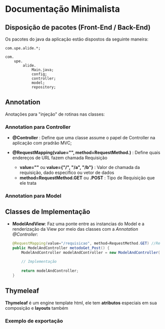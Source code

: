
# Documentação Minimalista

## Disposição de pacotes (Front-End / Back-End)

Os pacotes do java da aplicação estão dispostos da seguinte maneira:

    com.upe.alide.*;

    com.
        upe.
            alide.
                Main.java;
                config;
                controller;
                model;
                repository;


## Annotation
Anotações para "injeção" de rotinas nas classes:

### Annotation para Controller

- **@Controller** : Define que uma classe assume o papel de Controller na aplicação com pradrão MVC;

- **@RequestMapping(value="", method=RequestMethod.)** : Define quais endereços de URL fazem chamada Requisição
    - **value=""** ou **value={"/", "/a", "/b"}** : Valor de chamada da requisição, dado especifico ou vetor de dados
    - **method=RequestMethod.GET** ou **.POST** : Tipo de Requisição que ele trata

### Annotation para Model


## Classes de Implementação

- **ModelAndView**: Faz uma ponte entre as instancias do Model e a renderização da View por meio das classes com a *Annotation @Controller*:

    ```java
    @RequestMapping(value="/requisicao", method=RequestMethod.GET) //RequestMethod.GET / RequestMethod.POST
    public ModelAndController metodoGet_Post() {
        ModelAndController modelAndController = new ModelAndController("/pagina_de_redirecionamento.html");
        
        // Implementação
        
        return modelAndController;
    }
    ```

## Thymeleaf

**Thymeleaf** é um engine template html, ele tem **atributos** especiais em sua composição e **layouts** também

### Exemplo de exportação

<html xmlns:th="http://thymeleaf.org"
      xmlns:layout="http://www.ultraq.net.nz/thymeleaf/layout">

</html>
